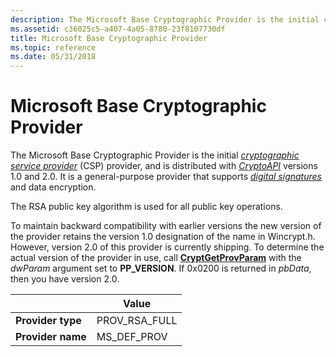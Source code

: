 ```yaml
---
description: The Microsoft Base Cryptographic Provider is the initial cryptographic service provider (CSP) provider, and is distributed with CryptoAPI versions 1.0 and 2.0. It is a general-purpose provider that supports digital signatures and data encryption.
ms.assetid: c36025c5-a407-4a05-8780-23f8107730df
title: Microsoft Base Cryptographic Provider
ms.topic: reference
ms.date: 05/31/2018
---
```


# Microsoft Base Cryptographic Provider

The Microsoft Base Cryptographic Provider is the initial [*cryptographic service provider*](../secgloss/c-gly.md) (CSP) provider, and is distributed with [*CryptoAPI*](../secgloss/c-gly.md) versions 1.0 and 2.0. It is a general-purpose provider that supports [*digital signatures*](../secgloss/d-gly.md) and data encryption.

The RSA public key algorithm is used for all public key operations.

To maintain backward compatibility with earlier versions the new version of the provider retains the version 1.0 designation of the name in Wincrypt.h. However, version 2.0 of this provider is currently shipping. To determine the actual version of the provider in use, call [**CryptGetProvParam**](/windows/desktop/api/Wincrypt/nf-wincrypt-cryptgetprovparam) with the *dwParam* argument set to **PP\_VERSION**. If 0x0200 is returned in *pbData*, then you have version 2.0.

|                   | Value            |
|-------------------|------------------|
| **Provider type** | PROV\_RSA\_FULL  |
| **Provider name** | MS\_DEF\_PROV    |



 

 

 
